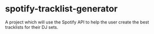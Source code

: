 # spotify-tracklist-generator
A project which will use the Spotify API to help the user create the best tracklists for their DJ sets.
